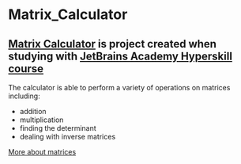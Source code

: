 # Matrix_Calculator
## [Matrix Calculator][1] is project created when studying with [JetBrains Academy Hyperskill course][2]

The calculator is able to perform a variety of operations on matrices including:
* addition
* multiplication
* finding the determinant
* dealing with inverse matrices

[More about matrices](https://en.wikipedia.org/wiki/Matrix_(mathematics))

[1]: Matrix_Calculator.py
[2]: https://hyperskill.org

